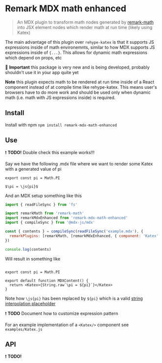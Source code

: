 # Remark MDX math enhanced

> An MDX plugin to transform math nodes generated by [remark-math](https://github.com/remarkjs/remark-math) into JSX element nodes which render math at run time (likely using Katex)

The main advantage of this plugin over `rehype-katex` is that it supports JS expressions inside of math environemnts, similar to how MDX supports JS expressions inside of `{...}`. This allows for dynamic math expressions which depend on props, etc

🚨 **Important** this package is very new and is being developed, probably shouldn't use it in your app quite yet

**Note** this plugin expects math to be rendered at run time inside of a React component instead of at compile time like rehype-katex. This means user's browsers have to do more work and should be used only when dynamic math (i.e. math with JS expressions inside) is required.

## Install

Install with npm `npm install remark-mdx-math-enhanced`

## Use 

❗️ **TODO!** Double check this example works!!!

Say we have the following .mdx file where we want to render some Katex with a generated value of pi

```mdx
export const pi = Math.PI

$\pi = \js{pi}$
```

And an MDX setup something like this

```js
import { readFileSync } from 'fs'

import remarkMath from 'remark-math'
import remarkMdxEnhanced from 'remark-mdx-math-enhanced'
import { compileSync } from '@mdx-js/mdx'

const { contents } = compileSync(readFileSync('example.mdx'), {
  remarkPlugins: [remarkMath, [remarkMdxEnhanced, { component: 'Katex' }]]
})

console.log(contents)
```

Will result in something like

```mdx

export const pi = Math.PI

export default function MDXContent() {
  return <Katex>{String.raw`\pi = ${pi}`}</Katex>
}
```

Note how `\js{pi}` has been replaced by `${pi}` which is a valid [string interpolation placeholder](https://developer.mozilla.org/en-US/docs/Web/JavaScript/Reference/Template_literals#string_interpolation)

❗️ **TODO** Document how to customize expression pattern

For an example implementation of a `<Katex/>` component see `examples/Katex.js`

## API

❗️️ **TODO!**

